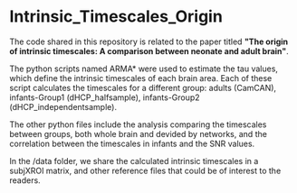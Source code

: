 # Intrinsic_Timescales_Origin
 
The code shared in this repository is related to the paper titled **"The origin of intrinsic timescales: A comparison between neonate and adult brain"**.

The python scripts named ARMA* were used to estimate the tau values, which define the intrinsic timescales of each brain area.
Each of these script calculates the timescales for a different group: adults (CamCAN), infants-Group1 (dHCP_halfsample), infants-Group2 (dHCP_independentsample).

The other python files include the analysis comparing the timescales between groups, both whole brain and devided by networks, and the correlation between the timescales in infants and the SNR values.

In the /data folder, we share the calculated intrinsic timescales in a subjXROI matrix, and other reference files that could be of interest to the readers.
